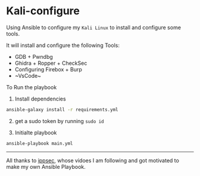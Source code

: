 # Kali-configure

Using Ansible to configure my `Kali Linux` to install and configure some tools.

It will install and configure the following Tools:
- GDB + Pwndbg
- Ghidra + Ropper + CheckSec
- Configuring Firebox + Burp
- ~VsCode~

To Run the playbook

1. Install dependencies
```bash
ansible-galaxy install -r requirements.yml
```
2. get a sudo token by running `sudo id`
  
3. Initialte playbook
```bash
ansible-playbook main.yml
```
---

All thanks to [ippsec](https://www.youtube.com/@ippsec), whose vidoes I am following and got motivated to make my own Ansible Playbook.
